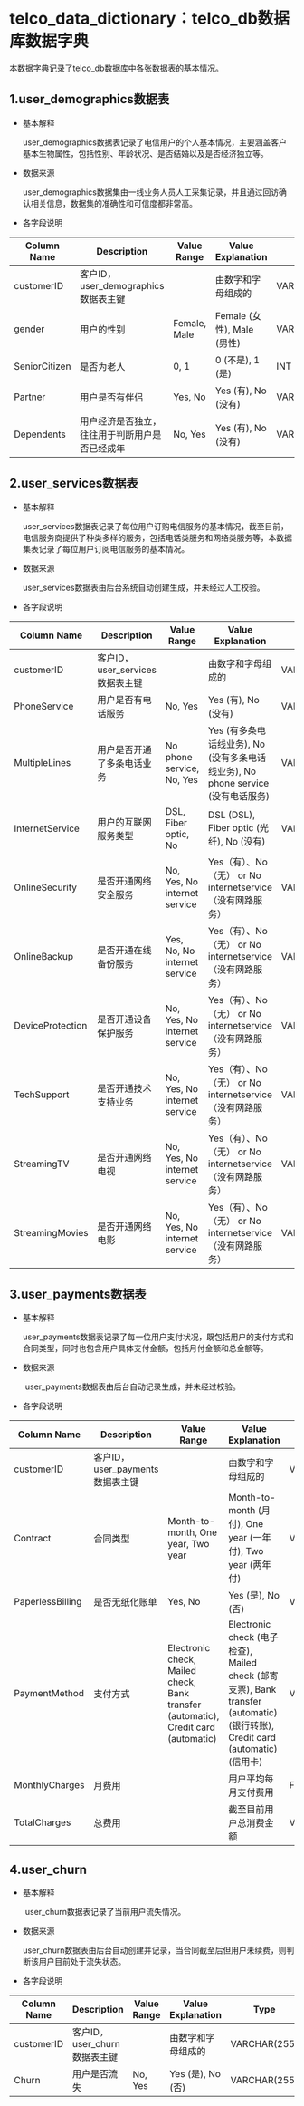 # telco_data_dictionary：telco_db数据库数据字典

本数据字典记录了telco_db数据库中各张数据表的基本情况。

## 1.user_demographics数据表

- 基本解释

  ​		user_demographics数据表记录了电信用户的个人基本情况，主要涵盖客户基本生物属性，包括性别、年龄状况、是否结婚以及是否经济独立等。

- 数据来源

  ​	user_demographics数据集由一线业务人员人工采集记录，并且通过回访确认相关信息，数据集的准确性和可信度都非常高。

- 各字段说明

| Column Name | Description | Value Range | Value Explanation | Type |
|-------------|-------------|-------------|-------------------|------|
| customerID | 客户ID，user_demographics数据表主键 |              | 由数字和字母组成的 | VARCHAR(255) |
| gender | 用户的性别 | Female, Male | Female (女性), Male (男性) | VARCHAR(255) |
| SeniorCitizen | 是否为老人 | 0, 1 | 0 (不是), 1 (是) | INT |
| Partner | 用户是否有伴侣 | Yes, No | Yes (有), No (没有) | VARCHAR(255) |
| Dependents | 用户经济是否独立，往往用于判断用户是否已经成年 | No, Yes | Yes (有), No (没有) | VARCHAR(255) |

## 2.user_services数据表

- 基本解释

  ​        user_services数据表记录了每位用户订购电信服务的基本情况，截至目前，电信服务商提供了种类多样的服务，包括电话类服务和网络类服务等，本数据集表记录了每位用户订阅电信服务的基本情况。

- 数据来源

  ​		user_services数据表由后台系统自动创建生成，并未经过人工校验。

- 各字段说明

| Column Name | Description | Value Range | Value Explanation | Type |
|-------------|-------------|-------------|-------------------|------|
| customerID | 客户ID，user_services数据表主键 |  | 由数字和字母组成的 | VARCHAR(255) |
| PhoneService | 用户是否有电话服务 | No, Yes | Yes (有), No (没有) | VARCHAR(255) |
| MultipleLines | 用户是否开通了多条电话业务 | No phone service, No, Yes | Yes (有多条电话线业务), No (没有多条电话线业务), No phone service (没有电话服务) | VARCHAR(255) |
| InternetService | 用户的互联网服务类型 | DSL, Fiber optic, No | DSL (DSL), Fiber optic (光纤), No (没有) | VARCHAR(255) |
| OnlineSecurity | 是否开通网络安全服务 | No, Yes, No internet service | Yes（有）、No（无） or No internetservice（没有网路服务） | VARCHAR(255) |
| OnlineBackup | 是否开通在线备份服务 | Yes, No, No internet service | Yes（有）、No（无） or No internetservice（没有网路服务） | VARCHAR(255) |
| DeviceProtection | 是否开通设备保护服务 | No, Yes, No internet service | Yes（有）、No（无） or No internetservice（没有网路服务） | VARCHAR(255) |
| TechSupport | 是否开通技术支持业务 | No, Yes, No internet service | Yes（有）、No（无） or No internetservice（没有网路服务） | VARCHAR(255) |
| StreamingTV | 是否开通网络电视 | No, Yes, No internet service | Yes（有）、No（无） or No internetservice（没有网路服务） | VARCHAR(255) |
| StreamingMovies | 是否开通网络电影 | No, Yes, No internet service | Yes（有）、No（无） or No internetservice（没有网路服务） | VARCHAR(255) |

## 3.user_payments数据表

- 基本解释

  ​		user_payments数据表记录了每一位用户支付状况，既包括用户的支付方式和合同类型，同时也包含用户具体支付金额，包括月付金额和总金额等。

- 数据来源

  ​		user_payments数据表由后台自动记录生成，并未经过校验。

- 各字段说明

| Column Name | Description | Value Range | Value Explanation | Type |
|-------------|-------------|-------------|-------------------|------|
| customerID | 客户ID，user_payments数据表主键 |  | 由数字和字母组成的 | VARCHAR(255) |
| Contract | 合同类型 | Month-to-month, One year, Two year | Month-to-month (月付), One year (一年付), Two year (两年付) | VARCHAR(255) |
| PaperlessBilling | 是否无纸化账单 | Yes, No | Yes (是), No (否) | VARCHAR(255) |
| PaymentMethod | 支付方式 | Electronic check, Mailed check, Bank transfer (automatic), Credit card (automatic) | Electronic check (电子检查), Mailed check (邮寄支票), Bank transfer (automatic) (银行转账), Credit card (automatic) (信用卡) | VARCHAR(255) |
| MonthlyCharges | 月费用 |  | 用户平均每月支付费用 | FLOAT        |
| TotalCharges | 总费用 |  | 截至目前用户总消费金额 | VARCHAR(255) |

## 4.user_churn

- 基本解释

  ​		user_churn数据表记录了当前用户流失情况。

- 数据来源

  ​		user_churn数据表由后台自动创建并记录，当合同截至后但用户未续费，则判断该用户目前处于流失状态。

- 各字段说明

| Column Name | Description | Value Range | Value Explanation | Type |
|-------------|-------------|-------------|-------------------|------|
| customerID | 客户ID，user_churn数据表主键 |             | 由数字和字母组成的 | VARCHAR(255) |
| Churn | 用户是否流失 | No, Yes | Yes (是), No (否) | VARCHAR(255) |

